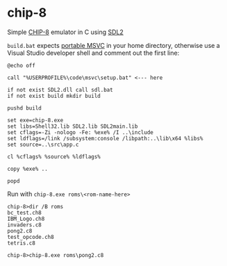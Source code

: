 # chip-8
Simple [CHIP-8](https://en.wikipedia.org/wiki/CHIP-8) emulator in C using [SDL2](https://www.libsdl.org/)

`build.bat` expects [portable MSVC](https://gist.github.com/mmozeiko/7f3162ec2988e81e56d5c4e22cde9977) in your home directory, otherwise use a Visual Studio developer shell and comment out the first line:
```
@echo off

call "%USERPROFILE%\code\msvc\setup.bat" <--- here

if not exist SDL2.dll call sdl.bat
if not exist build mkdir build

pushd build

set exe=chip-8.exe
set libs=Shell32.lib SDL2.lib SDL2main.lib
set cflags=-Zi -nologo -Fe: %exe% /I ..\include
set ldflags=/link /subsystem:console /libpath:..\lib\x64 %libs%
set source=..\src\app.c

cl %cflags% %source% %ldflags%

copy %exe% ..

popd
```

Run with `chip-8.exe roms\<rom-name-here>`
```
chip-8>dir /B roms
bc_test.ch8
IBM_Logo.ch8
invaders.c8
pong2.c8
test_opcode.ch8
tetris.c8

chip-8>chip-8.exe roms\pong2.c8
```

